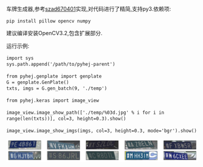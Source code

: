 车牌生成器,参考[szad670401](https://github.com/szad670401/end-to-end-for-chinese-plate-recognition)实现,对代码进行了精简,支持py3.依赖项:

```
pip install pillow opencv numpy
```

建议编译安装OpenCV3.2,包含扩展部分.

运行示例:
```
import sys
sys.path.append('/path/to/pyhej-parent')

from pyhej.genplate import genplate
G = genplate.GenPlate()
txts, imgs = G.gen_batch(9, './temp')

from pyhej.keras import image_view

image_view.image_show_path(['./temp/%03d.jpg' % i for i in range(len(txts))], col=3, height=0.3).show()

image_view.image_show_imgs(imgs, col=3, height=0.3, mode='bgr').show()
```

![](readme_01.png)
